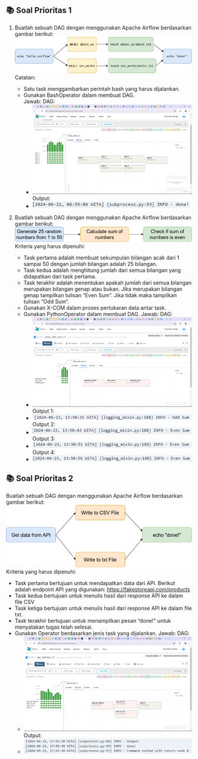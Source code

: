 ## 📚 Soal Prioritas 1

1. Buatlah sebuah DAG dengan menggunakan Apache Airflow berdasarkan gambar berikut:
   ![alt text](https://github.com/arumkinanthi/data_nimas-sekararum-kinanthi/blob/main/17_Workflow%20Orchestration%20with%20Airflow/Screenshot/Soal/dag_exercise.png?raw=true)\
   Catatan:
   - Satu task menggambarkan perintah bash yang harus dijalankan.
   - Gunakan BashOperator dalam membuat DAG.\
   Jawab:
      DAG:
      - ![alt text](https://github.com/arumkinanthi/data_nimas-sekararum-kinanthi/blob/main/17_Workflow%20Orchestration%20with%20Airflow/Screenshot/prioritas1_1_a.png?raw=true)
      Output:
      - ![alt text](https://github.com/arumkinanthi/data_nimas-sekararum-kinanthi/blob/main/17_Workflow%20Orchestration%20with%20Airflow/Screenshot/prioritas1_1_b.png?raw=true)

2. Buatlah sebuah DAG dengan menggunakan Apache Airflow berdasarkan gambar berikut:
   ![alt text](https://github.com/arumkinanthi/data_nimas-sekararum-kinanthi/blob/main/17_Workflow%20Orchestration%20with%20Airflow/Screenshot/Soal/DAG_EXEC_FIX_02.png?raw=true)\
   Kriteria yang harus dipenuhi:
   - Task pertama adalah membuat sekumpulan bilangan acak dari 1 sampai 50 dengan jumlah bilangan adalah 25 bilangan.
   - Task kedua adalah menghitung jumlah dari semua bilangan yang didapatkan dari task pertama.
   - Task terakhir adalah menentukan apakah jumlah dari semua bilangan merupakan bilangan genap atau bukan. Jika merupakan bilangan genap tampilkan tulisan “Even Sum”. Jika tidak maka tampilkan tulisan “Odd Sum”.
   - Gunakan X-COM dalam proses pertukaran data antar task.
   - Gunakan PythonOperator dalam membuat DAG.
   Jawab:
      DAG:
      - ![alt text](https://github.com/arumkinanthi/data_nimas-sekararum-kinanthi/blob/main/17_Workflow%20Orchestration%20with%20Airflow/Screenshot/prioritas1_2_a.png?raw=true)
      Output 1:
      - ![alt text](https://github.com/arumkinanthi/data_nimas-sekararum-kinanthi/blob/main/17_Workflow%20Orchestration%20with%20Airflow/Screenshot/prioritas1_2_b.png?raw=true)
      Output 2:
      - ![alt text](https://github.com/arumkinanthi/data_nimas-sekararum-kinanthi/blob/main/17_Workflow%20Orchestration%20with%20Airflow/Screenshot/prioritas1_2_c.png?raw=true)
      Output 3:
      - ![alt text](https://github.com/arumkinanthi/data_nimas-sekararum-kinanthi/blob/main/17_Workflow%20Orchestration%20with%20Airflow/Screenshot/prioritas1_2_d.png?raw=true)
      Output 4:
      - ![alt text](https://github.com/arumkinanthi/data_nimas-sekararum-kinanthi/blob/main/17_Workflow%20Orchestration%20with%20Airflow/Screenshot/prioritas1_2_e.png?raw=true)
   
   
## 📚 Soal Prioritas 2
Buatlah sebuah DAG dengan menggunakan Apache Airflow berdasarkan gambar berikut:       
![alt text](https://github.com/arumkinanthi/data_nimas-sekararum-kinanthi/blob/main/17_Workflow%20Orchestration%20with%20Airflow/Screenshot/Soal/dag_exec_03.png?raw=true)\
Kriteria yang harus dipenuhi:
- Task pertama bertujuan untuk mendapatkan data dari API. Berikut adalah endpoint API yang digunakan: https://fakestoreapi.com/products 
- Task kedua bertujuan untuk menulis hasil dari response API ke dalam file CSV
- Task ketiga bertujuan untuk menulis hasil dari response API ke dalam file txt.
- Task terakhir bertujuan untuk menampilkan pesan “done!” untuk menyatakan tugas telah selesai.
- Gunakan Operator berdasarkan jenis task yang dijalankan.
Jawab:
   DAG:
   - ![alt text](https://github.com/arumkinanthi/data_nimas-sekararum-kinanthi/blob/main/17_Workflow%20Orchestration%20with%20Airflow/Screenshot/prioritas2_a.png?raw=true)
   Output:
   - ![alt text](https://github.com/arumkinanthi/data_nimas-sekararum-kinanthi/blob/main/17_Workflow%20Orchestration%20with%20Airflow/Screenshot/prioritas2_b.png?raw=true)